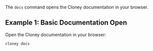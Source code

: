 The `docs` command opens the Cloney documentation in your browser.

## Example 1: Basic Documentation Open

Open the Cloney documentation in your browser:

```bash
cloney docs
```
